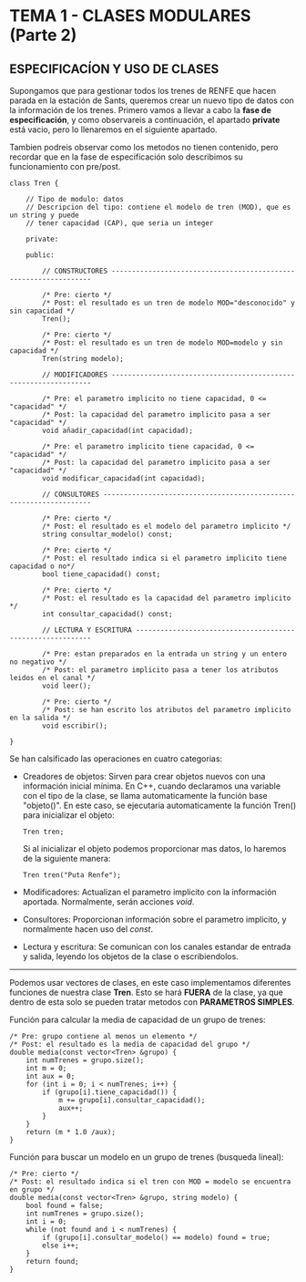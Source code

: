 # TEMA 1 - CLASES MODULARES (Parte 2)
## **ESPECIFICACÍON Y USO DE CLASES**

Supongamos que para gestionar todos los trenes de RENFE que hacen parada en la estación de Sants, queremos crear un nuevo tipo de datos con la información de los trenes. Primero vamos a llevar a cabo la **fase de especificación**, y como observareis a continuación, el apartado **private** está vacio, pero lo llenaremos en el siguiente apartado.

Tambien podreis observar como los metodos no tienen contenido, pero recordar que en la fase de especificación solo describimos su funcionamiento con pre/post.

```
class Tren {

    // Tipo de modulo: datos
    // Descripcion del tipo: contiene el modelo de tren (MOD), que es un string y puede
    // tener capacidad (CAP), que seria un integer

    private:

    public:

        // CONSTRUCTORES -----------------------------------------------------------------

        /* Pre: cierto */
        /* Post: el resultado es un tren de modelo MOD="desconocido" y sin capacidad */
        Tren();

        /* Pre: cierto */
        /* Post: el resultado es un tren de modelo MOD=modelo y sin capacidad */
        Tren(string modelo);

        // MODIFICADORES -----------------------------------------------------------------

        /* Pre: el parametro implicito no tiene capacidad, 0 <= "capacidad" */
        /* Post: la capacidad del parametro implicito pasa a ser "capacidad" */
        void añadir_capacidad(int capacidad);

        /* Pre: el parametro implicito tiene capacidad, 0 <= "capacidad" */
        /* Post: la capacidad del parametro implicito pasa a ser "capacidad" */
        void modificar_capacidad(int capacidad);

        // CONSULTORES -------------------------------------------------------------------

        /* Pre: cierto */
        /* Post: el resultado es el modelo del parametro implicito */
        string consultar_modelo() const;

        /* Pre: cierto */
        /* Post: el resultado indica si el parametro implicito tiene capacidad o no*/
        bool tiene_capacidad() const;

        /* Pre: cierto */
        /* Post: el resultado es la capacidad del parametro implicito */
        int consultar_capacidad() const;

        // LECTURA Y ESCRITURA -----------------------------------------------------------

        /* Pre: estan preparados en la entrada un string y un entero no negativo */
        /* Post: el parametro implicito pasa a tener los atributos leidos en el canal */
        void leer();

        /* Pre: cierto */
        /* Post: se han escrito los atributos del parametro implicito en la salida */
        void escribir();

}

```

Se han calsificado las operaciones en cuatro categorias:

- Creadores de objetos: Sirven para crear objetos nuevos con una información inicial mínima. En C++, cuando declaramos una variable con el tipo de la clase, se llama automaticamente la función base "objeto()". En este caso, se ejecutaria automaticamente la función Tren() para inicializar el objeto:
    ```
    Tren tren;
    ```
    Si al inicializar el objeto podemos proporcionar mas datos, lo haremos de la siguiente manera:
    ```
    Tren tren("Puta Renfe");
    ```

- Modificadores: Actualizan el parametro implicito con la información aportada. Normalmente, serán acciones *void*.
- Consultores: Proporcionan información sobre el parametro implicito, y normalmente hacen uso del *const*.
- Lectura y escritura: Se comunican con los canales estandar de entrada y salida, leyendo los objetos de la clase o escribiendolos.

---
Podemos usar vectores de clases, en este caso implementamos diferentes funciones de nuestra clase **Tren**. Esto se hará **FUERA** de la clase, ya que dentro de esta solo se pueden tratar metodos con **PARAMETROS SIMPLES**.

Función para calcular la media de capacidad de un grupo de trenes:
```
/* Pre: grupo contiene al menos un elemento */
/* Post: el resultado es la media de capacidad del grupo */
double media(const vector<Tren> &grupo) {
    int numTrenes = grupo.size();
    int m = 0;
    int aux = 0;
    for (int i = 0; i < numTrenes; i++) {
        if (grupo[i].tiene_capacidad()) {
            m += grupo[i].consultar_capacidad();
            aux++;
        }
    }
    return (m * 1.0 /aux);
}
```

Función para buscar un modelo en un grupo de trenes (busqueda lineal):
```
/* Pre: cierto */
/* Post: el resultado indica si el tren con MOD = modelo se encuentra en grupo */
double media(const vector<Tren> &grupo, string modelo) {
    bool found = false;
    int numTrenes = grupo.size();
    int i = 0;
    while (not found and i < numTrenes) {
        if (grupo[i].consultar_modelo() == modelo) found = true;
        else i++;
    }
    return found;
}
```
